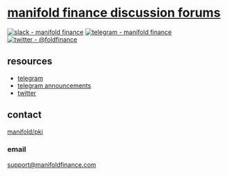# [manifold finance discussion forums](https://github.com/manifoldfinance/boards/discussions)

[![slack - manifold finance](https://img.shields.io/badge/slack-manifold_finance-purple?logo=slack)](https://manifoldx.page.link/slack)
[![telegram - manifold finance](https://img.shields.io/badge/telegram-manifold_finance-blue?logo=telegram&logoColor=white)](https://t.me/manifoldfinance) [![twitter - @foldfinance](https://img.shields.io/static/v1?label=twitter&message=%40foldfinance&color=blue&logo=twitter&logoColor=white)](https://twitter.com/foldfinance)

## resources

- [telegram](https://t.me/manifoldfinance)
- [telegram announcements](https://t.me/foldfinance)
- [twitter](https://twitter.com/foldfinance)

## contact

[manifold/pki](https://github.com/manifoldfinance/pki)

### email

[support@manifoldfinance.com](mailto:janitor@manifoldfinance.com)

